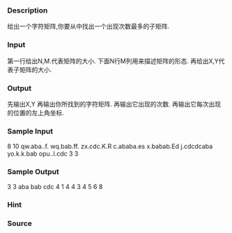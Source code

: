 
### Description
给出一个字符矩阵,你要从中找出一个出现次数最多的子矩阵.
### Input
第一行给出N,M.代表矩阵的大小. 下面N行M列用来描述矩阵的形态. 再给出X,Y代表子矩阵的大小.
### Output
先输出X,Y 再输出你所找到的字符矩阵. 再输出它出现的次数. 再输出它每次出现的位置的左上角坐标.
### Sample Input
8 10
qw.aba..f.
wq.bab.ff.
zx.cdc.K.R
c.ababa.es
x.babab.Ed
j.cdcdcaba
yo.k.k.bab
opu..l.cdc
3 3
### Sample Output
3 3
aba
bab
cdc
4
1 4
4 3
4 5
6 8
### Hint

### Source
